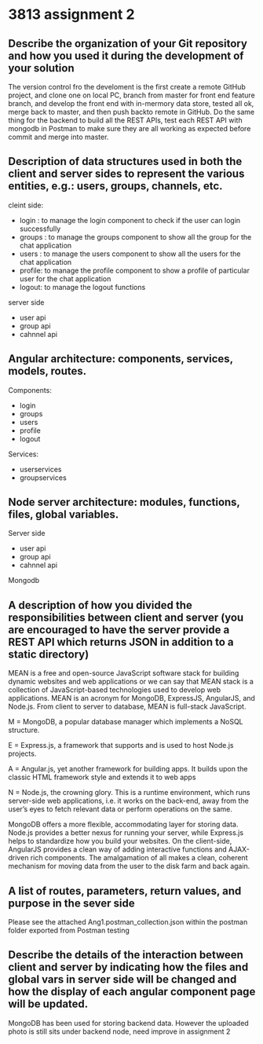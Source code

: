 # 3813 assignment 2
## 
##  Describe the organization of your Git repository and how you used it during the development of your solution
The version control fro the develoment is the first create a remote GitHub project, and clone one on local PC, branch from master for front end feature branch, and develop the front end with in-mermory data store, tested all ok, merge back to master, and then push backto remote in GitHub. Do the same thing for the backend to build all the REST APIs, test each REST API with mongodb in Postman to make sure they are all working as expected before commit and merge into master. 
##  Description of data structures used in both the client and server sides to represent the various entities, e.g.: users, groups, channels, etc.
cleint side:
- login : to manage the login component to check if the user can login successfully
- groups : to manage the groups component to show all the group for the chat application
- users : to manage the users component to show all the users for the chat application
- profile: to manage the profile component to show a profile of particular user for the chat application
- logout: to manage the logout functions

server side
- user api
- group api
- cahnnel api

##  Angular architecture: components, services, models, routes.
Components:
- login
- groups 
- users
- profile
- logout

Services:
- userservices
- groupservices

##  Node server architecture: modules, functions, files, global variables.
Server side
- user api
- group api
- cahnnel api

Mongodb

##  A description of how you divided the responsibilities between client and server (you are encouraged to have the server provide a REST API which returns JSON in addition to a static directory)
MEAN is a free and open-source JavaScript software stack for building dynamic websites and web applications or we can say that MEAN stack is a collection of JavaScript-based technologies used to develop web applications. MEAN is an acronym for MongoDB, ExpressJS, AngularJS, and Node.js. From client to server to database, MEAN is full-stack JavaScript.

M = MongoDB, a popular database manager which implements a NoSQL structure.

E = Express.js, a framework that supports and is used to host Node.js projects.

A = Angular.js, yet another framework for building apps. It builds upon the classic HTML framework style and extends it to web apps

N = Node.js, the crowning glory. This is a runtime environment, which runs server-side web applications, i.e. it works on the back-end, away from the user’s eyes to fetch relevant data or perform operations on the same.

MongoDB offers a more flexible, accommodating layer for storing data. Node.js provides a better nexus for running your server, while Express.js helps to standardize how you build your websites. On the client-side, AngularJS provides a clean way of adding interactive functions and AJAX-driven rich components. The amalgamation of all makes a clean, coherent mechanism for moving data from the user to the disk farm and back again.
##  A list of routes, parameters, return values, and purpose in the sever side
Please see the attached Ang1.postman_collection.json within the postman folder exported from Postman testing

##  Describe the details of the interaction between client and server by indicating how the files and global vars in server side will be changed and how the display of each angular component page will be updated.
MongoDB has been used for storing backend data.
However the uploaded photo is still sits under backend node, need improve in assignment 2
